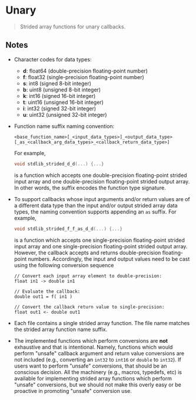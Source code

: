 <!--

@license Apache-2.0

Copyright (c) 2020 The Stdlib Authors.

Licensed under the Apache License, Version 2.0 (the "License");
you may not use this file except in compliance with the License.
You may obtain a copy of the License at

   http://www.apache.org/licenses/LICENSE-2.0

Unless required by applicable law or agreed to in writing, software
distributed under the License is distributed on an "AS IS" BASIS,
WITHOUT WARRANTIES OR CONDITIONS OF ANY KIND, either express or implied.
See the License for the specific language governing permissions and
limitations under the License.

-->

# Unary

> Strided array functions for unary callbacks.

## Notes

-   Character codes for data types:

    -   **d**: float64 (double-precision floating-point number)
    -   **f**: float32 (single-precision floating-point number)
    -   **s**: int8 (signed 8-bit integer)
    -   **b**: uint8 (unsigned 8-bit integer)
    -   **k**: int16 (signed 16-bit integer)
    -   **t**: uint16 (unsigned 16-bit integer)
    -   **i**: int32 (signed 32-bit integer)
    -   **u**: uint32 (unsigned 32-bit integer)

-   Function name suffix naming convention:

    ```text
    <base_function_name>[_<input_data_types>]_<output_data_type>[_as_<callback_arg_data_types>_<callback_return_data_type>]
    ```

    For example,
  
    ```c
    void stdlib_strided_d_d(...) {...}
    ```

    is a function which accepts one double-precision floating-point strided input array and one double-precision floating-point strided output array. In other words, the suffix encodes the function type signature.

-   To support callbacks whose input arguments and/or return values are of a different data type than the input and/or output strided array data types, the naming convention supports appending an `as` suffix. For example,

    ```c
    void stdlib_strided_f_f_as_d_d(...) {...}
    ```

    is a function which accepts one single-precision floating-point strided input array and one single-precision floating-point strided output array. However, the callback accepts and returns double-precision floating-point numbers. Accordingly, the input and output values need to be cast using the following conversion sequence

    ```text
    // Convert each input array element to double-precision:
    float in1 -> double in1

    // Evaluate the callback:
    double out1 = f( in1 )

    // Convert the callback return value to single-precision:
    float out1 <- double out1
    ```

-   Each file contains a single strided array function. The file name matches the strided array function name suffix.

-   The implemented functions which perform conversions are **not** exhaustive and that is intentional. Namely, functions which would perform "unsafe" callback argument and return value conversions are not included (e.g., converting an `int32` to `int16` or `double` to `int32`). If users want to perform "unsafe" conversions, that should be an conscious decision. All the machinery (e.g., macros, typedefs, etc) is available for implementing strided array functions which perform "unsafe" conversions, but we should not make this overly easy or be proactive in promoting "unsafe" conversion use.
